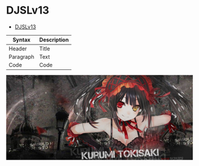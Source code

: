 # DJSLv13
- [DJSLv13](#djslv13)

| Syntax      | Description |
| ----------- | ----------- |
| Header      | Title       |
| Paragraph   | Text        |
| Code        | Code        |


<img src="kurumi.jpg" alt="Italian Trulli">
